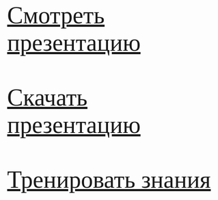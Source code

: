 <html>
<head>
<link href='https://fonts.googleapis.com/css?family=Comfortaa' rel='stylesheet'>
<link href='https://fonts.googleapis.com/css?family=Montserrat' rel='stylesheet'>
<link href='https://fonts.googleapis.com/css?family=Cormorant' rel='stylesheet'>
<link href='https://fonts.googleapis.com/css?family=Nunito' rel='stylesheet'>

</head>



<span style="font-family: 'Montserrat'; font-size: 4em; color: #507AA3;">
<a href="./README-Allergy-1.md">Cмотреть презентацию</a> <br/>
 <br/>
<a href="./README-Allergy-2.md">Скачать презентацию</a><br/>
 <br/>
<a href="./README-Allergy-3.md">Тренировать знания </a><br/>
</span> 


</html> 
 


























